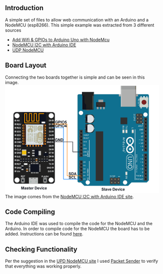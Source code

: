 Introduction
------------

A simple set of files to allow web communication with an Arduino and a NodeMCU (esp8266).
This simple example was extracted from 3 different sources

* [Add Wifi & GPIOs to Arduino Uno with NodeMcu](https://github.com/nassir-malik/Add-Wifi-And-GPIO-To-Arduino-Uno-With-NodeMcu)
* [NodeMCU I2C with Arduino IDE](https://www.electronicwings.com/nodemcu/nodemcu-i2c-with-arduino-ide)
* [UDP NodeMCU](https://arduino-esp8266.readthedocs.io/en/latest/esp8266wifi/udp-examples.html#complete-sketch)

Board Layout
------------
Connecting the two boards together is simple and can be seen in this image.
![NodeMCU Ardiuno I2C Interface](images/Arduino_NodeMCU_I2C_Interface.png)
The image comes from the [NodeMCU I2C with Arduino IDE site](https://www.electronicwings.com/nodemcu/nodemcu-i2c-with-arduino-ide).

Code Compiling
--------------
The Arduino IDE was used to compile the code for the NodeMCU and the Arduino.
In order to compile code for the NodeMCU the board has to be added.
Instructions can be found [here](https://arduino-esp8266.readthedocs.io/en/latest/installing.html).

Checking Functionality
----------------------
Per the suggestion in the [UPD NodeMCU site](https://arduino-esp8266.readthedocs.io/en/latest/esp8266wifi/udp-examples.html#how-to-check-it)
I used [Packet Sender](https://packetsender.com/download) to verify that everything was working properly.
